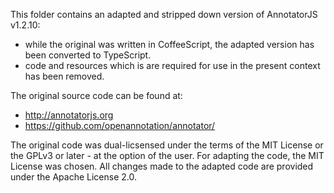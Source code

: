 This folder contains an adapted and stripped down version of AnnotatorJS v1.2.10:

* while the original was written in CoffeeScript, the adapted version has been converted to 
  TypeScript. 
* code and resources which is are required for use in the present context has been
  removed.

The original source code can be found at:

* http://annotatorjs.org
* https://github.com/openannotation/annotator/

The original code was dual-licsensed under the terms of the MIT License or the GPLv3 or later - at
the option of the user. For adapting the code, the MIT License was chosen. All changes made to the
adapted code are provided under the Apache License 2.0. 